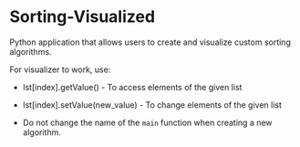 # Sorting-Visualized
Python application that allows users to create and visualize custom sorting algorithms.

For visualizer to work, use:
- lst[index].getValue()  -  To access elements of the given list
- lst[index].setValue(new_value)  -  To change elements of the given list

- Do not change the name of the `main` function when creating a new algorithm.
